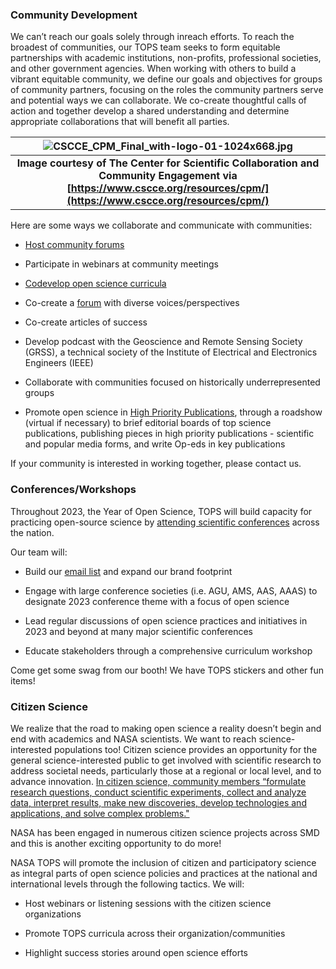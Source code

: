 ### Community Development
We can’t reach our goals solely through inreach efforts. To reach the broadest of communities, our TOPS team seeks to form equitable partnerships with academic institutions, non-profits, professional societies, and other government agencies. When working with others to build a vibrant equitable community, we define our goals and objectives for groups of community partners, focusing on the roles the community partners serve and potential ways we can collaborate. We co-create thoughtful calls of action and together develop a shared understanding and determine appropriate collaborations that will benefit all parties. 

| ![CSCCE_CPM_Final_with-logo-01-1024x668.jpg](./CSCCE_CPM_Final_with-logo-01-1024x668.jpg) |
|:--:|
| <b>Image courtesy of The Center for Scientific Collaboration and Community Engagement via [https://www.cscce.org/resources/cpm/](https://www.cscce.org/resources/cpm/)</b>|

Here are some ways we collaborate and communicate with communities:

 - [Host community forums](https://github.com/nasa/Transform-to-Open-Science/tree/main/docs/Area1_Engagement/Community_Forums)

 - Participate in webinars at community meetings

 - [Codevelop open science curricula](../Area2_Capacity_Sharing/opencore/opencore.md)

 - Co-create a [forum](https://github.com/nasa/Transform-to-Open-Science/discussions) with diverse voices/perspectives

 - Co-create articles of success

 - Develop podcast with the Geoscience and Remote Sensing Society (GRSS), a technical society of the Institute of Electrical and Electronics Engineers (IEEE)

 - Collaborate with communities focused on historically underrepresented groups

 - Promote open science in [High Priority Publications](https://github.com/nasa/Transform-to-Open-Science/blob/main/docs/Area1_Engagement/tops_publications.md), through a roadshow (virtual if necessary) to brief editorial boards of top science publications, publishing pieces in high priority publications - scientific and popular media forms, and write Op-eds in key publications

If your community is interested in working together, please contact us.

### Conferences/Workshops

Throughout 2023, the Year of Open Science, TOPS will build capacity for practicing open-source science by [attending scientific conferences](./tops_conferences.md) across the nation. 

Our team will: 

 - Build our [email list](https://docs.google.com/forms/d/e/1FAIpQLSeb_6PdbaPYFcVwXWgMJ053Q_pF2rW2YOu51Qmrh5nWaRYc7Q/viewform) and expand our brand footprint 

 - Engage with large conference societies (i.e. AGU, AMS, AAS, AAAS) to designate 2023 conference theme with a focus of open science

 - Lead regular discussions of open science practices and initiatives in 2023 and beyond at many major scientific conferences

 - Educate stakeholders through a comprehensive curriculum workshop

Come get some swag from our booth! We have TOPS stickers and other fun items!

### Citizen Science
We realize that the road to making open science a reality doesn’t begin and end with academics and NASA scientists. We want to reach science-interested populations too! Citizen science provides an opportunity for the general science-interested public to get involved with scientific research to address societal needs, particularly those at a regional or local level, and to advance innovation. [In citizen science, community members “formulate research questions, conduct scientific experiments, collect and analyze data, interpret results, make new discoveries, develop technologies and applications, and solve complex problems."](https://www.citizenscience.gov)

NASA has been engaged in numerous citizen science projects across SMD and this is another exciting opportunity to do more! 

NASA TOPS will promote the inclusion of citizen and participatory science as integral parts of open science policies and practices at the national and international levels through the following tactics. We will: 

 - Host webinars or listening sessions with the citizen science organizations

 - Promote TOPS curricula across their organization/communities

 - Highlight success stories around open science efforts

